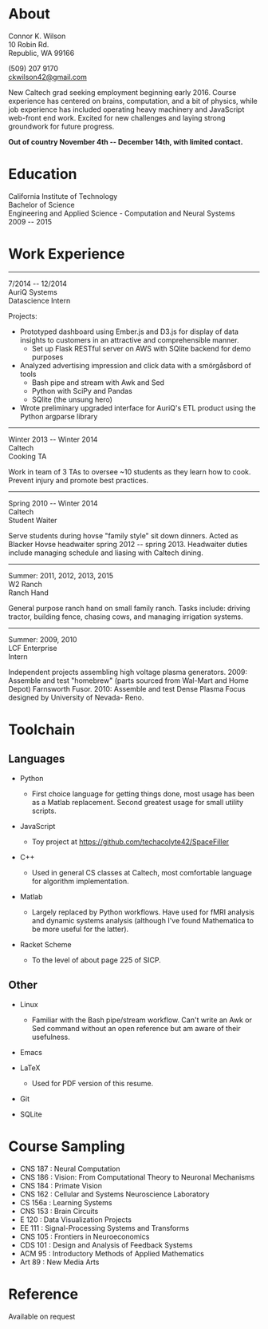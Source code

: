 # About

Connor K. Wilson  
10 Robin Rd.  
Republic, WA 99166  

(509) 207 9170  
ckwilson42@gmail.com  

New Caltech grad seeking employment beginning early 2016.
Course experience has centered on brains, computation, and a
bit of physics, while job experience has included operating heavy
machinery and JavaScript web-front end work. Excited for new
challenges and laying strong groundwork for future progress.

**Out of country November 4th -- December 14th, with limited contact.**
													      

# Education

California Institute of Technology  
Bachelor of Science  
Engineering and Applied Science - Computation and Neural Systems  
2009 -- 2015  

# Work Experience

--------------------------------------------------------------------------
7/2014 -- 12/2014  
AuriQ Systems  
Datascience Intern  

Projects:   

* Prototyped dashboard using Ember.js and D3.js for display of data
  insights to customers in an attractive and comprehensible manner.
  - Set up Flask RESTful server on AWS with SQlite backend for demo purposes
* Analyzed advertising impression and click data with a smörgåsbord of tools
  - Bash pipe and stream with Awk and Sed
  - Python with SciPy and Pandas
  - SQlite (the unsung hero)
* Wrote preliminary upgraded interface for AuriQ's ETL product
  using the Python argparse library

--------------------------------------------------------------------------
Winter 2013 -- Winter 2014  
Caltech  
Cooking TA  

Work in team of 3 TAs to oversee ~10 students as they learn how to cook.
Prevent injury and promote best practices. 

--------------------------------------------------------------------------
Spring 2010 -- Winter 2014  
Caltech  
Student Waiter  

Serve students during hovse "family style" sit down dinners. Acted as
Blacker Hovse headwaiter spring 2012 -- spring 2013. Headwaiter duties
include managing schedule and liasing with Caltech dining.

--------------------------------------------------------------------------
Summer: 2011, 2012, 2013, 2015  
W2 Ranch  
Ranch Hand  

General purpose ranch hand on small family ranch. Tasks include:
driving tractor, building fence, chasing cows, and managing irrigation
systems.

--------------------------------------------------------------------------
Summer: 2009, 2010  
LCF Enterprise  
Intern  

Independent projects assembling high voltage plasma generators.
2009: Assemble and test "homebrew" (parts sourced from Wal-Mart and
Home Depot) Farnsworth Fusor.
2010: Assemble and test Dense Plasma Focus designed by University of
Nevada- Reno.

# Toolchain

## Languages

* Python
  - First choice language for getting things done, most usage has
	been as a Matlab replacement. Second greatest usage for small
	utility scripts.
	
* JavaScript
  - Toy project at https://github.com/techacolyte42/SpaceFiller
	
* C++
  - Used in general CS classes at Caltech, most comfortable
	language for algorithm implementation.
	
* Matlab
  - Largely replaced by Python workflows. Have used for fMRI analysis
	and dynamic systems analysis (although I've found Mathematica to be
	more useful for the latter).
	
* Racket Scheme
  - To the level of about page 225 of SICP.

## Other

* Linux
  - Familiar with the Bash pipe/stream workflow. Can't write an Awk or Sed
	command without an open reference but am aware of their usefulness.

* Emacs

* LaTeX
  - Used for PDF version of this resume.
  
* Git

* SQLite


# Course Sampling

* CNS 187	: Neural Computation
* CNS 186	: Vision: From Computational Theory to Neuronal Mechanisms
* CNS 184	: Primate Vision
* CNS 162	: Cellular and Systems Neuroscience Laboratory
* CS 156a	: Learning Systems
* CNS 153   : Brain Circuits
* E 120	    : Data Visualization Projects
* EE 111	: Signal-Processing Systems and Transforms
* CNS 105	: Frontiers in Neuroeconomics
* CDS 101	: Design and Analysis of Feedback Systems
* ACM 95	: Introductory Methods of Applied Mathematics
* Art 89	: New Media Arts


# Reference

Available on request

